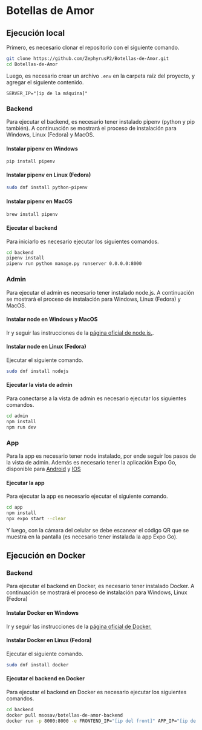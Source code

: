 # Botellas de Amor

## Ejecución local

Primero, es necesario clonar el repositorio con el siguiente comando.

```bash
git clone https://github.com/ZephyrusP2/Botellas-de-Amor.git
cd Botellas-de-Amor
```

Luego, es necesario crear un archivo `.env` en la carpeta raíz del proyecto, y agregar el siguiente contenido.

```env
SERVER_IP="[ip de la máquina]"
```

### Backend

Para ejecutar el backend, es necesario tener instalado pipenv (python y pip también).
A continuación se mostrará el proceso de instalación para Windows, Linux (Fedora)
y MacOS.

#### Instalar pipenv en Windows

```shell
pip install pipenv
```

#### Instalar pipenv en Linux (Fedora)

```bash
sudo dnf install python-pipenv
```

#### Instalar pipenv en MacOS

```bash
brew install pipenv
```

#### Ejecutar el backend

Para iniciarlo es necesario ejecutar los siguientes comandos.

```bash
cd backend
pipenv install
pipenv run python manage.py runserver 0.0.0.0:8000
```

### Admin

Para ejecutar el admin es necesario tener instalado node.js. A continuación
se mostrará el proceso de instalación para Windows, Linux (Fedora)
y MacOS.

#### Instalar node en Windows y MacOS

Ir y seguir las instrucciones de la [página oficial de node.js.](https://nodejs.org/en/download).

#### Instalar node en Linux (Fedora)

Ejecutar el siguiente comando.

```bash
sudo dnf install nodejs
```

#### Ejecutar la vista de admin

Para conectarse a la vista de admin es necesario ejecutar los siguientes comandos.

```bash
cd admin
npm install
npm run dev
```

### App

Para la app es necesario tener node instalado, por ende seguir los pasos de la
vista de admin. Además es necesario tener la aplicación Expo Go, disponible para
[Android](https://play.google.com/store/apps/details?id=host.exp.exponent&hl=es_CO&gl=US)
y [IOS](https://apps.apple.com/co/app/expo-go/id982107779)

#### Ejecutar la app

Para ejecutar la app es necesario ejecutar el siguiente comando.

```bash
cd app
npm install
npx expo start --clear
```

Y luego, con la cámara del celular se debe escanear el código QR que se muestra
en la pantalla (es necesario tener instalada la app Expo Go).

## Ejecución en Docker

### Backend

Para ejecutar el backend en Docker, es necesario tener instalado Docker.
A continuación se mostrará el proceso de instalación para Windows, Linux (Fedora)

#### Instalar Docker en Windows

Ir y seguir las instrucciones de la [página oficial de Docker.](https://docs.docker.com/desktop/windows/install/)

#### Instalar Docker en Linux (Fedora)

Ejecutar el siguiente comando.

```bash
sudo dnf install docker
```

#### Ejecutar el backend en Docker

Para ejecutar el backend en Docker es necesario ejecutar los siguientes comandos.

```bash
cd backend
docker pull msosav/botellas-de-amor-backend
docker run -p 8000:8000 -e FRONTEND_IP="[ip del front]" APP_IP="[ip de la app]" botellas-de-amor-backend
```

